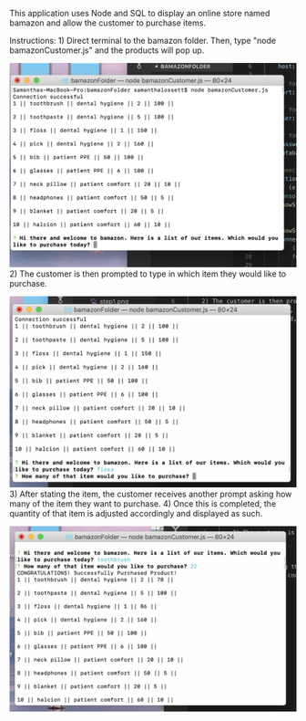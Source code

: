 This application uses Node and SQL to display an online store named bamazon and allow the customer to purchase items.

Instructions:
    1) Direct terminal to the bamazon folder. Then, type "node bamazonCustomer.js" and the products will pop up.

![Screenshot](step1.png)
    2) The customer is then prompted to type in which item they would like to purchase.

![Screenshot](step2.png)
    3) After stating the item, the customer receives another prompt asking how many of the item they want to purchase.
    4) Once this is completed, the quantity of that item is adjusted accordingly and displayed as such.

![Screenshot](step3.png)
